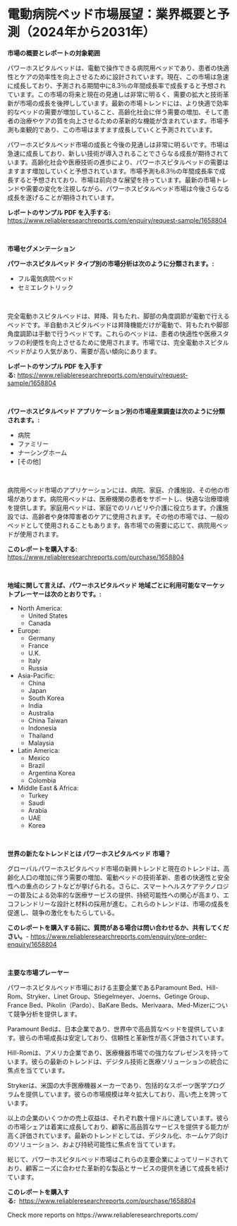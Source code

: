 <p><h1>電動病院ベッド市場展望：業界概要と予測（2024年から2031年）</h1></p><p><strong>市場の概要とレポートの対象範囲</strong></p>
<p><p>パワーホスピタルベッドは、電動で操作できる病院用ベッドであり、患者の快適性とケアの効率性を向上させるために設計されています。現在、この市場は急速に成長しており、予測される期間中に8.3％の年間成長率で成長すると予想されています。この市場の将来と現在の見通しは非常に明るく、需要の拡大と技術革新が市場の成長を後押ししています。最新の市場トレンドには、より快適で効率的なベッドの需要が増加していること、高齢化社会に伴う需要の増加、そして患者の治療やケアの質を向上させるための革新的な機能が含まれています。市場予測も楽観的であり、この市場はますます成長していくと予測されています。</p><p>パワーホスピタルベッド市場の成長と今後の見通しは非常に明るいです。市場は急速に成長しており、新しい技術が導入されることでさらなる成長が期待されています。高齢化社会や医療技術の進歩により、パワーホスピタルベッドの需要はますます増加していくと予想されています。市場予測も8.3％の年間成長率で成長すると予想されており、市場は前向きな展望を持っています。最新の市場トレンドや需要の変化を注視しながら、パワーホスピタルベッド市場は今後さらなる成長を遂げることが期待されています。</p></p>
<p><strong>レポートのサンプル PDF を入手する:</strong> <a href="https://www.reliableresearchreports.com/enquiry/request-sample/1658804">https://www.reliableresearchreports.com/enquiry/request-sample/1658804</a></p>
<p>&nbsp;</p>
<p><strong>市場セグメンテーション</strong></p>
<p><strong>パワーホスピタルベッド タイプ別の市場分析は次のように分類されます。:</strong></p>
<p><ul><li>フル電気病院ベッド</li><li>セミエレクトリック</li></ul></p>
<p>&nbsp;</p>
<p><p>完全電動ホスピタルベッドは、昇降、背もたれ、脚部の角度調節が電動で行えるベッドです。半自動ホスピタルベッドは昇降機能だけが電動で、背もたれや脚部角度調節は手動で行うベッドです。これらのベッドは、患者の快適性や医療スタッフの利便性を向上させるために使用されます。市場では、完全電動ホスピタルベッドがより人気があり、需要が高い傾向にあります。</p></p>
<p><strong>レポートのサンプル PDF を入手する:</strong>&nbsp;<a href="https://www.reliableresearchreports.com/enquiry/request-sample/1658804">https://www.reliableresearchreports.com/enquiry/request-sample/1658804</a></p>
<p>&nbsp;</p>
<p><strong> パワーホスピタルベッド アプリケーション別の市場産業調査は次のように分類されます。:</strong></p>
<p><ul><li>病院</li><li>ファミリー</li><li>ナーシングホーム</li><li>[その他]</li></ul></p>
<p>&nbsp;</p>
<p><p>病院用ベッド市場のアプリケーションには、病院、家庭、介護施設、その他の市場があります。病院用ベッドは、医療機関の患者をサポートし、快適な治療環境を提供します。家庭用ベッドは、家庭でのリハビリや介護に役立ちます。介護施設では、高齢者や身体障害者のケアに使用されます。その他の市場では、一般のベッドとして使用されることもあります。各市場での需要に応じて、病院用ベッドが使用されます。</p></p>
<p><strong>このレポートを購入する:</strong>&nbsp; <a href="https://www.reliableresearchreports.com/purchase/1658804">https://www.reliableresearchreports.com/purchase/1658804</a></p>
<p>&nbsp;</p>
<p><strong>地域に関して言えば、パワーホスピタルベッド 地域ごとに利用可能なマーケットプレーヤーは次のとおりです。:</strong></p>
<p><ul>
    <li>
        North America:
        <ul>
            <li>United States</li>
            <li>Canada</li>
        </ul>
    </li>
    <li>
        Europe:
        <ul>
            <li>Germany</li>
            <li>France</li>
            <li>U.K.</li>
            <li>Italy</li>
            <li>Russia</li>
        </ul>
    </li>
    <li>
        Asia-Pacific:
        <ul>
            <li>China</li>
            <li>Japan</li>
            <li>South Korea</li>
            <li>India</li>
            <li>Australia</li>
            <li>China Taiwan</li>
            <li>Indonesia</li>
            <li>Thailand</li>
            <li>Malaysia</li>
        </ul>
    </li>
    <li>
        Latin America:
        <ul>
            <li>Mexico</li>
            <li>Brazil</li>
            <li>Argentina Korea</li>
            <li>Colombia</li>
        </ul>
    </li>
    <li>
        Middle East & Africa:
        <ul>
            <li>Turkey</li>
            <li>Saudi</li>
            <li>Arabia</li>
            <li>UAE</li>
            <li>Korea</li>
        </ul>
    </li>
    </ul></p>
<p>&nbsp;</p>
<p><strong>世界の新たなトレンドとは パワーホスピタルベッド 市場？</strong></p>
<p><p>グローバルパワーホスピタルベッド市場の新興トレンドと現在のトレンドは、高齢化人口の増加に伴う需要の増加、電動ベッドの技術革新、患者の快適性と安全性への重点のシフトなどが挙げられる。さらに、スマートヘルスケアテクノロジーの普及による効率的な医療サービスの提供、持続可能性への関心が高まり、エコフレンドリーな設計と材料の採用が進む。これらのトレンドは、市場の成長を促進し、競争の激化をもたらしている。</p></p>
<p><strong>このレポートを購入する前に、質問がある場合は問い合わせるか、共有してください。</strong>- <a href="https://www.reliableresearchreports.com/enquiry/pre-order-enquiry/1658804">https://www.reliableresearchreports.com/enquiry/pre-order-enquiry/1658804</a></p>
<p>&nbsp;</p>
<p><strong>主要な市場プレーヤー</strong></p>
<p><p>パワーホスピタルベッド市場における主要企業であるParamount Bed、Hill-Rom、Stryker、Linet Group、Stiegelmeyer、Joerns、Getinge Group、France Bed、Pikolin（Pardo）、BaKare Beds、Merivaara、Med-Mizerについて競争分析を提供します。</p><p>Paramount Bedは、日本企業であり、世界中で高品質なベッドを提供しています。彼らの市場成長は安定しており、信頼性と革新性が高く評価されています。</p><p>Hill-Romは、アメリカ企業であり、医療機器市場での強力なプレゼンスを持っています。彼らの最新のトレンドは、デジタル技術と医療ソリューションの統合に焦点を当てています。</p><p>Strykerは、米国の大手医療機器メーカーであり、包括的なスポーツ医学プログラムを提供しています。彼らの市場規模は年々拡大しており、高い売上を誇っています。</p><p>以上の企業のいくつかの売上収益は、それぞれ数十億ドルに達しています。彼らの市場シェアは着実に成長しており、顧客に高品質なサービスを提供する能力が高く評価されています。最新のトレンドとしては、デジタル化、ホームケア向けのソリューション、および持続可能性に焦点を当てています。</p><p>総じて、パワーホスピタルベッド市場はこれらの主要企業によってリードされており、顧客ニーズに合わせた革新的な製品とサービスの提供を通じて成長を続けています。</p></p>
<p><strong>このレポートを購入する:</strong>&nbsp;&nbsp;<a href="https://www.reliableresearchreports.com/purchase/1658804">https://www.reliableresearchreports.com/purchase/1658804</a></p>
<p>Check more reports on https://www.reliableresearchreports.com/</p>